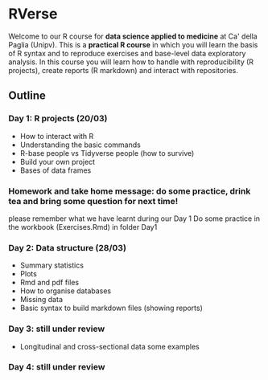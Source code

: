 # RVerse
Welcome to our R course for **data science applied to medicine** at Ca' della Paglia (Unipv).
This is a **practical R course** in which you will learn the basis of R syntax and to reproduce exercises and base-level data exploratory analysis. 
In this course you will learn how to handle with reproducibility (R projects), create reports (R markdown) and interact with repositories.

## Outline

### Day 1: R projects (20/03)
- How to interact with R
- Understanding the basic commands
- R-base people vs Tidyverse people (how to survive)
- Build your own project
- Bases of data frames

### **Homework and take home message**: do some practice, drink tea and bring some question for next time!
please remember what we have learnt during our Day 1 
Do some practice in the workbook (Exercises.Rmd) in folder Day1

### Day 2: Data structure (28/03)
- Summary statistics
-  Plots
- Rmd and pdf files 
- How to organise databases
- Missing data
- Basic syntax to build markdown files (showing reports)

### Day 3: still under review
- Longitudinal and cross-sectional data some examples

### Day 4: still under review
  

